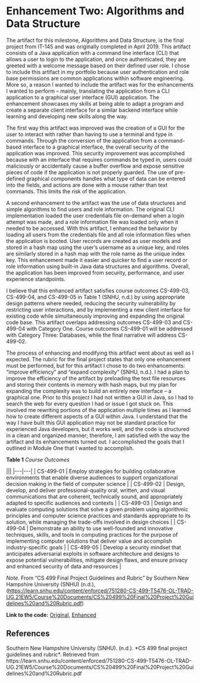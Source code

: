 # Enhancement Two: Algorithms and Data Structure

The artifact for this milestone, Algorithms and Data Structure, is the final project from IT-145 and was originally completed in April 2019.  This artifact consists of a Java application with a command line interface (CLI) that allows a user to login to the application, and once authenticated, they are greeted with a welcome message based on their defined user role.  I chose to include this artifact in my portfolio because user authentication and role base permissions are common applications within software engineering.  More so, a reason I wanted to include the artifact was for the enhancements I wanted to perform – mainly, translating the application from a CLI application to a graphical user interface (GUI) application.  The enhancement showcases my skills at being able to adapt a program and create a separate client interface for a similar backend interface while learning and developing new skills along the way.

The first way this artifact was improved was the creation of a GUI for the user to interact with rather than having to use a terminal and type in commands.  Through the conversion of the application from a command-based interface to a graphical interface, the overall security of the application was improved.  This security improvement was accomplished because with an interface that requires commands be typed in, users could maliciously or accidentally cause a buffer overflow and expose sensitive pieces of code if the application is not properly guarded.  The use of pre-defined graphical components handles what type of data can be entered into the fields, and actions are done with a mouse rather than text commands.  This limits the risk of the application.

A second enhancement to the artifact was the use of data structures and simple algorithms to find users and role information.  The original CLI implementation loaded the user credentials file on-demand when a login attempt was made, and a role information file was loaded only when it needed to be accessed.  With this artifact, I enhanced the behavior by loading all users from the credentials file and all role information files when the application is booted.  User records are created as user models and stored in a hash map using the user’s username as a unique key, and roles are similarly stored in a hash map with the role name as the unique index key.  This enhancement made it easier and quicker to find a user record or role information using built-in Java data structures and algorithms.  Overall, the application has been improved from security, performance, and user experience standpoints.

I believe that this enhanced artifact satisfies course outcomes CS-499-03, CS-499-04, and CS-499-05 in Table 1 (SNHU, n.d.) by using appropriate design patterns where needed, reducing the security vulnerability by restricting user interactions, and by implementing a new client interface for existing code while simultaneously improving and expanding the original code base.  This artifact overlaps addressing outcomes CS-499-03 and CS-499-04 with Category One.  Course outcomes CS-499-01 will be addressed with Category Three: Databases, while the final narrative will address CS-499-02.

The process of enhancing and modifying this artifact went about as well as I expected.  The rubric for the final project states that only one enhancement must be performed, but for this artifact I chose to do two enhancements: “improve efficiency” and “expand complexity” (SNHU, n.d.).  I had a plan to improve the efficiency of the artifact by preloading the text file resources and storing their contents in memory with hash maps, but my plan for expanding the complexity was to build an entirely new interface – a graphical one.  Prior to this project I had not written a GUI in Java, so I had to search the web for every question I had or issue I got stuck on.  This involved me rewriting portions of the application multiple times as I learned how to create different aspects of a GUI within Java.  I understand that the way I have built this GUI application may not be standard practice for experienced Java developers, but it works well, and the code is structured in a clean and organized manner; therefore, I am satisfied with the way the artifact and its enhancements turned out.  I accomplished the goals that I outlined in Module One that I wanted to accomplish.

**Table 1**
*Course Outcomes*
<div class="course-outcomes-table">
|||
|---|---|
| CS-499-01 | Employ strategies for building collaborative environments that enable diverse audiences to support organizational decision making in the field of computer science |
| CS-499-02 | Design, develop, and deliver professional-quality oral, written, and visual communications that are coherent, technically sound, and appropriately adapted to specific audiences and contexts |
| CS-499-03 | Design and evaluate computing solutions that solve a given problem using algorithmic principles and computer science practices and standards appropriate to its solution, while managing the trade-offs involved in design choices |
| CS-499-04 | Demonstrate an ability to use well-founded and innovative techniques, skills, and tools in computing practices for the purpose of implementing computer solutions that deliver value and accomplish industry-specific goals |
| CS-499-05 | Develop a security mindset that anticipates adversarial exploits in software architecture and designs to expose potential vulnerabilities, mitigate design flaws, and ensure privacy and enhanced security of data and resources |
</div>

*Note*. From “CS 499 Final Project Guidelines and Rubric” by Southern New Hampshire University (SNHU) (n.d.), (https://learn.snhu.edu/content/enforced/751280-CS-499-T5476-OL-TRAD-UG.21EW5/Course%20Documents/CS%20499%20Final%20Project%20Guidelines%20and%20Rubric.pdf)

**Link to the code:** [Original](https://github.com/stevenwadejr/snhu-ePortfolio/tree/gh-pages/project-files/algorithms-data-structures/original), [Enhanced](https://github.com/stevenwadejr/snhu-ePortfolio/tree/gh-pages/project-files/algorithms-data-structures/enhanced)

## References

<div class="reference">
Southern New Hampshire University (SNHU). (n.d.). *CS 499 final project guidelines and rubric*. Retrieved from https://learn.snhu.edu/content/enforced/751280-CS-499-T5476-OL-TRAD-UG.21EW5/Course%20Documents/CS%20499%20Final%20Project%20Guidelines%20and%20Rubric.pdf
</div>